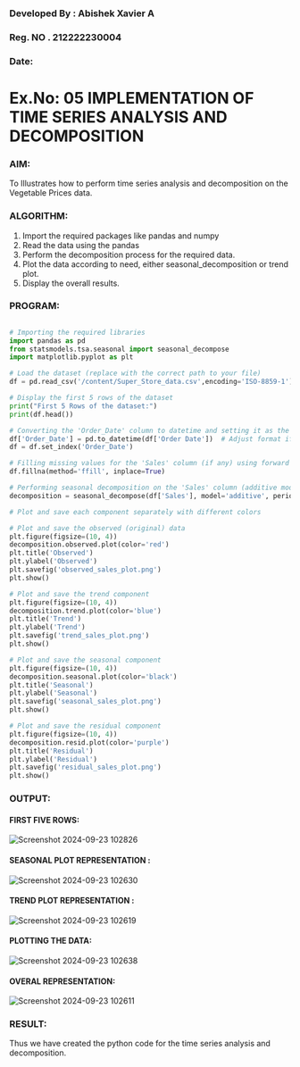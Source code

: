 ### Developed By : Abishek Xavier A
### Reg. NO . 212222230004
### Date: 

# Ex.No: 05  IMPLEMENTATION OF TIME SERIES ANALYSIS AND DECOMPOSITION


### AIM:

To Illustrates how to perform time series analysis and decomposition on the Vegetable Prices data.

### ALGORITHM:

1. Import the required packages like pandas and numpy
2. Read the data using the pandas
3. Perform the decomposition process for the required data.
4. Plot the data according to need, either seasonal_decomposition or trend plot.
5. Display the overall results.

### PROGRAM:


```py

# Importing the required libraries
import pandas as pd
from statsmodels.tsa.seasonal import seasonal_decompose
import matplotlib.pyplot as plt

# Load the dataset (replace with the correct path to your file)
df = pd.read_csv('/content/Super_Store_data.csv',encoding='ISO-8859-1')

# Display the first 5 rows of the dataset
print("First 5 Rows of the dataset:")
print(df.head())

# Converting the 'Order_Date' column to datetime and setting it as the index
df['Order_Date'] = pd.to_datetime(df['Order Date'])  # Adjust format if needed
df = df.set_index('Order_Date')

# Filling missing values for the 'Sales' column (if any) using forward fill
df.fillna(method='ffill', inplace=True)

# Performing seasonal decomposition on the 'Sales' column (additive model)
decomposition = seasonal_decompose(df['Sales'], model='additive', period=7)

# Plot and save each component separately with different colors

# Plot and save the observed (original) data
plt.figure(figsize=(10, 4))
decomposition.observed.plot(color='red')
plt.title('Observed')
plt.ylabel('Observed')
plt.savefig('observed_sales_plot.png')
plt.show()

# Plot and save the trend component
plt.figure(figsize=(10, 4))
decomposition.trend.plot(color='blue')
plt.title('Trend')
plt.ylabel('Trend')
plt.savefig('trend_sales_plot.png')
plt.show()

# Plot and save the seasonal component
plt.figure(figsize=(10, 4))
decomposition.seasonal.plot(color='black')
plt.title('Seasonal')
plt.ylabel('Seasonal')
plt.savefig('seasonal_sales_plot.png')
plt.show()

# Plot and save the residual component
plt.figure(figsize=(10, 4))
decomposition.resid.plot(color='purple')
plt.title('Residual')
plt.ylabel('Residual')
plt.savefig('residual_sales_plot.png')
plt.show()

```


### OUTPUT:

#### FIRST FIVE ROWS:

![Screenshot 2024-09-23 102826](https://github.com/user-attachments/assets/313196c8-defb-442f-a492-c1069e2f2810)

#### SEASONAL PLOT REPRESENTATION :

![Screenshot 2024-09-23 102630](https://github.com/user-attachments/assets/f1ff0b49-6d0f-4925-a5d1-817fc836d970)

#### TREND PLOT REPRESENTATION :

![Screenshot 2024-09-23 102619](https://github.com/user-attachments/assets/c2145a49-63fe-4e4e-a57e-3038302f5fd5)

#### PLOTTING THE DATA:

![Screenshot 2024-09-23 102638](https://github.com/user-attachments/assets/10f9490e-08fe-4b49-bded-967eec910d1a)

#### OVERAL REPRESENTATION:

![Screenshot 2024-09-23 102611](https://github.com/user-attachments/assets/e7bf9f32-4c1a-4143-9760-c2954b6f77f5)




### RESULT:
Thus we have created the python code for the time series analysis and decomposition.

